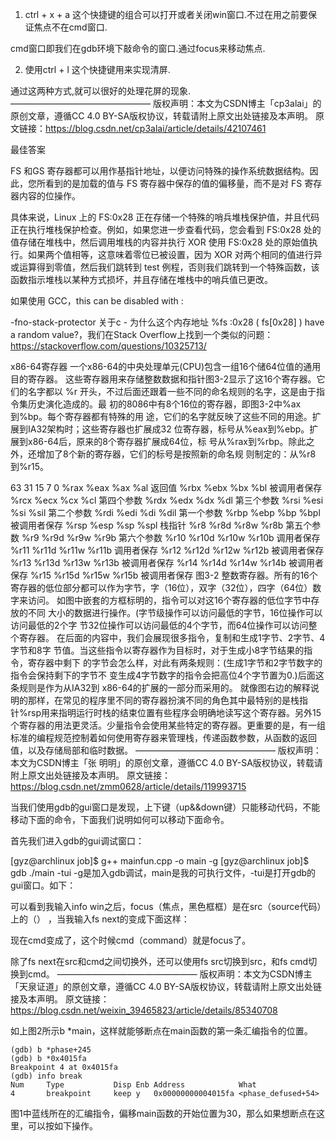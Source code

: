1. ctrl + x + a   这个快捷键的组合可以打开或者关闭win窗口.不过在用之前要保证焦点不在cmd窗口.

cmd窗口即我们在gdb环境下敲命令的窗口.通过focus来移动焦点.

2. 使用ctrl + l  这个快捷键用来实现清屏.

通过这两种方式,就可以很好的处理花屏的现象.
————————————————
版权声明：本文为CSDN博主「cp3alai」的原创文章，遵循CC 4.0 BY-SA版权协议，转载请附上原文出处链接及本声明。
原文链接：https://blog.csdn.net/cp3alai/article/details/42107461


最佳答案

FS 和GS 寄存器都可以用作基指针地址，以便访问特殊的操作系统数据结构。因此，您所看到的是加载的值与 FS 寄存器中保存的值的偏移量，而不是对 FS 寄存器内容的位操作。

具体来说，Linux 上的 FS:0x28 正在存储一个特殊的哨兵堆栈保护值，并且代码正在执行堆栈保护检查。例如，如果您进一步查看代码，您会看到 FS:0x28 处的值存储在堆栈中，然后调用堆栈的内容并执行 XOR 使用 FS:0x28 处的原始值执行。如果两个值相等，这意味着零位已被设置，因为 XOR 对两个相同的值进行异或运算得到零值，然后我们跳转到 test 例程，否则我们跳转到一个特殊函数，该函数指示堆栈以某种方式损坏，并且存储在堆栈中的哨兵值已更改。

如果使用 GCC，this can be disabled with :

-fno-stack-protector
关于c - 为什么这个内存地址 %fs :0x28 ( fs[0x28] ) have a random value?，我们在Stack Overflow上找到一个类似的问题： https://stackoverflow.com/questions/10325713/


x86-64寄存器
一个x86-64的中央处理单元(CPU)包含一组16个储64位值的通用目的寄存器。 这些寄存器用来存储整数数据和指针图3-2显示了这16个寄存器。它们的名字都以 %r 开头，不过后面还跟着一些不同的命名规则的名字，这是由于指令集历史演化造成的。最 初的8086中有8个16位的寄存器，即图3-2中%ax到%bp。每个寄存器都有特殊的用 途，它们的名字就反映了这些不同的用途。扩展到IA32架构时；这些寄存器也扩展成32 位寄存器，标号从%eax到%ebp。扩展到x86-64后，原来的8个寄存器扩展成64位，标 号从%rax到%rbp。除此之外，还增加了8个新的寄存器，它们的标号是按照新的命名规 则制定的：从%r8到%r15。

63	31	15	7	0
%rax	%eax	%ax	%al	返回值
%rbx	%ebx	%bx	%bl	被调用者保存
%rcx	%ecx	%cx	%cl	第四个参数
%rdx	%edx	%dx	%dl	第三个参数
%rsi	%esi	%si	%sil	第二个参数
%rdi	%edi	%di	%dil	第一个参数
%rbp	%ebp	%bp	%bpl	被调用者保存
%rsp	%esp	%sp	%spl	栈指针
%r8	%r8d	%r8w	%r8b	第五个参数
%r9	%r9d	%r9w	%r9b	第六个参数
%r10	%r10d	%r10w	%r10b	调用者保存
%r11	%r11d	%r11w	%r11b	调用者保存
%r12	%r12d	%r12w	%r12b	被调用者保存
%r13	%r13d	%r13w	%r13b	被调用者保存
%r14	%r14d	%r14w	%r14b	被调用者保存
%r15	%r15d	%r15w	%r15b	被调用者保存
图3-2 整数寄存器。所有的16个寄存器的低位部分都可以作为字节，字（16位），双字（32位），四字（64位）数字来访问。
如图中嵌套的方框标明的，指令可以对这16个寄存器的低位字节中存放的不同 大小的数据进行操作。(字节级操作可以访问最低的字节，16位操作可以访问最低的2个字 节32位操作可以访问最低的4个字节，而64位操作可以访问整个寄存器。 在后面的内容中，我们会展现很多指令，复制和生成1字节、2字节、4字节和8字 节值。当这些指令以寄存器作为目标时，对于生成小8字节结果的指令，寄存器中剩下 的字节会怎么样，对此有两条规则：(生成1字节和2字节数字的指令会保持剩下的字节不 变生成4字节数字的指令会把高位4个字节置为0.)后面这条规则是作为从IA32到
x86-64的扩展的一部分而采用的。 就像图右边的解释说明的那样，在常见的程序里不同的寄存器扮演不同的角色其中最特别的是栈指针%rsp用来指明运行时栈的结束位置有些程序会明确地读写这个寄存器。另外15个寄存器的用法更灵活。少量指令会使用某些特定的寄存器。更重要的是，有一组标准的编程规范控制着如何使用寄存器来管理栈，传递函数参数，从函数的返回值，以及存储局部和临时数据。
————————————————
版权声明：本文为CSDN博主「张 明明」的原创文章，遵循CC 4.0 BY-SA版权协议，转载请附上原文出处链接及本声明。
原文链接：https://blog.csdn.net/zmm0628/article/details/119993715

当我们使用gdb的gui窗口是发现，上下键（up&&down键）只能移动代码，不能移动下面的命令，下面我们说明如何可以移动下面命令。

首先我们进入gdb的gui调试窗口：

[gyz@archlinux job]$ g++ mainfun.cpp -o main -g
[gyz@archlinux job]$ gdb ./main -tui
-g是加入gdb调试，main是我的可执行文件，-tui是打开gdb的gui窗口。如下：



可以看到我输入info win之后，focus（焦点，黑色框框）是在src（source代码）上的（<has focus>） ，当我输入fs next的变成下面这样：



现在cmd变成了<has focus>，这个时候cmd（command）就是focus了。

除了fs next在src和cmd之间切换外，还可以使用fs src切换到src，和fs cmd切换到cmd。
————————————————
版权声明：本文为CSDN博主「天泉证道」的原创文章，遵循CC 4.0 BY-SA版权协议，转载请附上原文出处链接及本声明。
原文链接：https://blog.csdn.net/weixin_39465823/article/details/85340708





如上图2所示b *main，这样就能够断点在main函数的第一条汇编指令的位置。
```
(gdb) b *phase+245
(gdb) b *0x4015fa
Breakpoint 4 at 0x4015fa
(gdb) info break
Num     Type           Disp Enb Address            What
4       breakpoint     keep y   0x00000000004015fa <phase_defused+54>
```
图1中蓝线所在的汇编指令，偏移main函数的开始位置为30，那么如果想断点在这里，可以按如下操作。